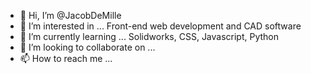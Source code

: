 - 👋 Hi, I’m @JacobDeMille
- 👀 I’m interested in ... Front-end web development and CAD software
- 🌱 I’m currently learning ... Solidworks, CSS, Javascript, Python
- 💞️ I’m looking to collaborate on ...
- 📫 How to reach me ...

<!---
JacobDeMille/JacobDeMille is a ✨ special ✨ repository because its `README.md` (this file) appears on your GitHub profile.
You can click the Preview link to take a look at your changes.
--->
